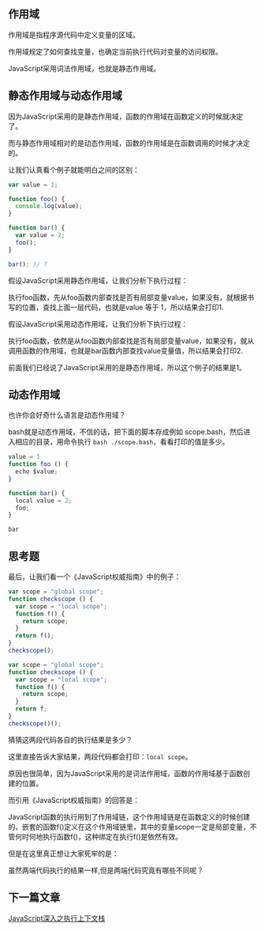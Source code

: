 ## 作用域
作用域是指程序源代码中定义变量的区域。

作用域规定了如何查找变量，也确定当前执行代码对变量的访问权限。

JavaScript采用词法作用域，也就是静态作用域。

## 静态作用域与动态作用域
因为JavaScript采用的是静态作用域，函数的作用域在函数定义的时候就决定了。

而与静态作用域相对的是动态作用域，函数的作用域是在函数调用的时候才决定的。

让我们认真看个例子就能明白之间的区别：
```js
var value = 1;

function foo() {
  console.log(value);
}

function bar() {
  var value = 2;
  foo();
}

bar(); // ?
```

假设JavaScript采用静态作用域，让我们分析下执行过程：

执行foo函数，先从foo函数内部查找是否有局部变量value，如果没有，就根据书写的位置，查找上面一层代码，也就是value 等于 1，所以结果会打印1.

假设JavaScript采用动态作用域，让我们分析下执行过程：

执行foo函数，依然是从foo函数内部查找是否有局部变量value，如果没有，就从调用函数的作用域，也就是bar函数内部查找value变量值，所以结果会打印2.

前面我们已经说了JavaScript采用的是静态作用域，所以这个例子的结果是1。

## 动态作用域

也许你会好奇什么语言是动态作用域？

bash就是动态作用域，不信的话，把下面的脚本存成例如 scope.bash，然后进入相应的目录，用命令执行 `bash ./scope.bash`，看看打印的值是多少。

```js
value = 1
function foo () {
  echo $value;
}

function bar() {
  local value = 2;
  foo;
}

bar
```
## 思考题
最后，让我们看一个《JavaScript权威指南》中的例子：

```js
var scope = "global scope";
function checkscope () {
  var scope = "local scope";
  function f() {
    return scope;
  }
  return f();
}
checkscope();
```

```js
var scope = "global scope";
function checkscope () {
  var scope = "local scope";
  function f() {
    return scope;
  }
  return f;
}
checkscope()();
```

猜猜这两段代码各自的执行结果是多少？

这里直接告诉大家结果，两段代码都会打印：`local scope`。

原因也很简单，因为JavaScript采用的是词法作用域，函数的作用域基于函数创建的位置。

而引用《JavaScript权威指南》的回答是：

JavaScript函数的执行用到了作用域链，这个作用域链是在函数定义的时候创建的，嵌套的函数f()定义在这个作用域链里，其中的变量scope一定是局部变量，不管何时何地执行函数f()，这种绑定在执行f()是依然有效。

但是在这里真正想让大家死牢的是：

虽然两端代码执行的结果一样,但是两端代码究竟有哪些不同呢？

 ## 下一篇文章
[JavaScript深入之执行上下文栈](https://github.com/xuliheng1224/JavaScript/blob/master/%E6%B7%B1%E5%85%A5%E7%B3%BB%E5%88%97/JavaScript%E6%B7%B1%E5%85%A5%E4%B9%8B%E6%89%A7%E8%A1%8C%E4%B8%8A%E4%B8%8B%E6%96%87%E6%A0%88.md)
